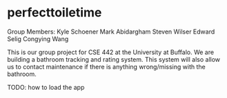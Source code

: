 # perfecttoiletime
Group Members:
Kyle Schoener
Mark Abidargham
Steven Wilser
Edward Selig
Congying Wang

This is our group project for CSE 442 at the University at Buffalo.
We are building a bathroom tracking and rating system.
This system will also allow us to contact maintenance if there is anything wrong/missing with the bathroom.

TODO:
how to load the app
